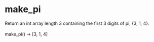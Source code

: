 # make_pi
Return an int array length 3 containing the first 3 digits of pi, {3, 1, 4}.
<br><br>
make_pi() → [3, 1, 4]
